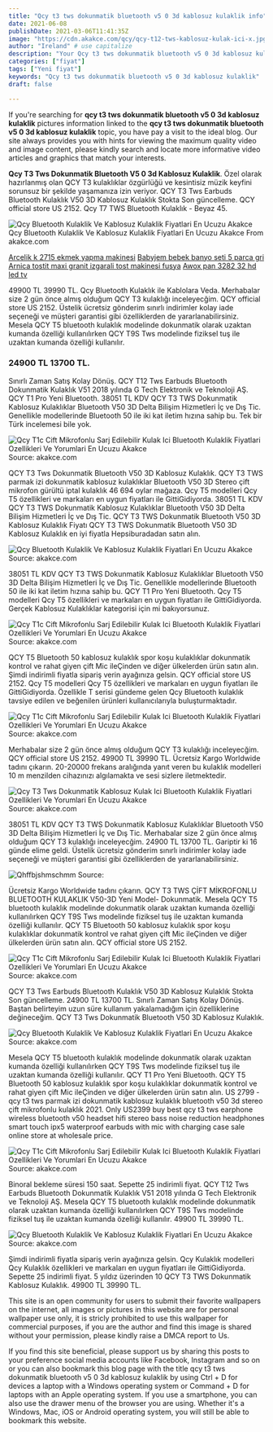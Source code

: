 ```yaml
---
title: "Qcy t3 tws dokunmatik bluetooth v5 0 3d kablosuz kulaklik info"
date: 2021-06-08
publishDate: 2021-03-06T11:41:35Z
image: "https://cdn.akakce.com/qcy/qcy-t12-tws-kablosuz-kulak-ici-x.jpg"
author: "Ireland" # use capitalize
description: "Your Qcy t3 tws dokunmatik bluetooth v5 0 3d kablosuz kulaklik images are available. Qcy t3 tws dokunmatik bluetooth v5 0 3d kablosuz kulaklik are a topic that is being searched for and liked by netizens now. You can Find and Download the Qcy t3 tws dokunmatik bluetooth v5 0 3d kablosuz kulaklik files here. Download all free photos."
categories: ["fiyat"]
tags: ["Yeni fiyat"]
keywords: "Qcy t3 tws dokunmatik bluetooth v5 0 3d kablosuz kulaklik"
draft: false

---
```


If you're searching for **qcy t3 tws dokunmatik bluetooth v5 0 3d kablosuz kulaklik** pictures information linked to the **qcy t3 tws dokunmatik bluetooth v5 0 3d kablosuz kulaklik** topic, you have pay a visit to the ideal  blog.  Our site always  provides you with  hints  for viewing  the maximum  quality video and image  content, please kindly search and locate more informative video articles and graphics  that match your interests.

**Qcy T3 Tws Dokunmatik Bluetooth V5 0 3d Kablosuz Kulaklik**. Özel olarak hazırlanmış olan QCY T3 kulaklıklar özgürlüğü ve kesintisiz müzik keyfini sorunsuz bir şekilde yaşamanıza izin veriyor. QCY T3 Tws Earbuds Bluetooth Kulaklık V50 3D Kablosuz Kulaklık Stokta Son güncelleme. QCY official store US 2152. Qcy T7 TWS Bluetooth Kulaklık - Beyaz 45.

![Qcy Bluetooth Kulaklik Ve Kablosuz Kulaklik Fiyatlari En Ucuzu Akakce](https://cdn.akakce.com/qcy/qcy-t10-tws-kablosuz-kulak-ici-x.jpg "Qcy Bluetooth Kulaklik Ve Kablosuz Kulaklik Fiyatlari En Ucuzu Akakce")
Qcy Bluetooth Kulaklik Ve Kablosuz Kulaklik Fiyatlari En Ucuzu Akakce From akakce.com

[Arcelik k 2715 ekmek yapma makinesi](/arcelik-k-2715-ekmek-yapma-makinesi/)
[Babyjem bebek banyo seti 5 parca gri](/babyjem-bebek-banyo-seti-5-parca-gri/)
[Arnica tostit maxi granit izgarali tost makinesi fusya](/arnica-tostit-maxi-granit-izgarali-tost-makinesi-fusya/)
[Awox pan 3282 32 hd led tv](/awox-pan-3282-32-hd-led-tv/)

49900 TL 39990 TL. Qcy Bluetooth Kulaklık ile Kablolara Veda. Merhabalar size 2 gün önce almış olduğum QCY T3 kulaklığı inceleyecğim. QCY official store US 2152. Üstelik ücretsiz gönderim sınırlı indirimler kolay iade seçeneği ve müşteri garantisi gibi özelliklerden de yararlanabilirsiniz. Mesela QCY T5 bluetooth kulaklık modelinde dokunmatik olarak uzaktan kumanda özelliği kullanılırken QCY T9S Tws modelinde fiziksel tuş ile uzaktan kumanda özelliği kullanılır.

### 24900 TL 13700 TL.

Sınırlı Zaman Satış Kolay Dönüş. QCY T12 Tws Earbuds Bluetooth Dokunmatik Kulaklık V51 2018 yılında G Tech Elektronik ve Teknoloji AŞ. QCY T1 Pro Yeni Bluetooth. 38051 TL KDV QCY T3 TWS Dokunmatik Kablosuz Kulaklıklar Bluetooth V50 3D Delta Bilişim Hizmetleri İç ve Dış Tic. Genellikle modellerinde Bluetooth 50 ile iki kat iletim hızına sahip bu. Tek bir Türk incelemesi bile yok.


![Qcy T1c Cift Mikrofonlu Sarj Edilebilir Kulak Ici Bluetooth Kulaklik Fiyatlari Ozellikleri Ve Yorumlari En Ucuzu Akakce](https://cdn.akakce.com/qcy/qcy-t1c-cift-mikrofonlu-sarj-edilebilir-kulak-ici-4-z.jpg "Qcy T1c Cift Mikrofonlu Sarj Edilebilir Kulak Ici Bluetooth Kulaklik Fiyatlari Ozellikleri Ve Yorumlari En Ucuzu Akakce")
Source: akakce.com

QCY T3 Tws Dokunmatik Bluetooth V50 3D Kablosuz Kulaklık. QCY T3 TWS parmak izi dokunmatik kablosuz kulaklıklar Bluetooth V50 3D Stereo çift mikrofon gürültü iptal kulaklık 46 694 oylar mağaza. Qcy T5 modelleri Qcy T5 özellikleri ve markaları en uygun fiyatları ile GittiGidiyorda. 38051 TL KDV QCY T3 TWS Dokunmatik Kablosuz Kulaklıklar Bluetooth V50 3D Delta Bilişim Hizmetleri İç ve Dış Tic. QCY T3 TWS Dokunmatik Bluetooth V50 3D Kablosuz Kulaklık Fiyatı QCY T3 TWS Dokunmatik Bluetooth V50 3D Kablosuz Kulaklık en iyi fiyatla Hepsiburadadan satın alın.

![Qcy Bluetooth Kulaklik Ve Kablosuz Kulaklik Fiyatlari En Ucuzu Akakce](https://cdn.akakce.com/qcy/qcy-t10-tws-kablosuz-kulak-ici-x.jpg "Qcy Bluetooth Kulaklik Ve Kablosuz Kulaklik Fiyatlari En Ucuzu Akakce")
Source: akakce.com

38051 TL KDV QCY T3 TWS Dokunmatik Kablosuz Kulaklıklar Bluetooth V50 3D Delta Bilişim Hizmetleri İç ve Dış Tic. Genellikle modellerinde Bluetooth 50 ile iki kat iletim hızına sahip bu. QCY T1 Pro Yeni Bluetooth. Qcy T5 modelleri Qcy T5 özellikleri ve markaları en uygun fiyatları ile GittiGidiyorda. Gerçek Kablosuz Kulaklıklar kategorisi için mi bakıyorsunuz.

![Qcy T1c Cift Mikrofonlu Sarj Edilebilir Kulak Ici Bluetooth Kulaklik Fiyatlari Ozellikleri Ve Yorumlari En Ucuzu Akakce](https://cdn.akakce.com/qcy/qcy-t1c-cift-mikrofonlu-sarj-edilebilir-kulak-ici-1-z.jpg "Qcy T1c Cift Mikrofonlu Sarj Edilebilir Kulak Ici Bluetooth Kulaklik Fiyatlari Ozellikleri Ve Yorumlari En Ucuzu Akakce")
Source: akakce.com

QCY T5 Bluetooth 50 kablosuz kulaklık spor koşu kulaklıklar dokunmatik kontrol ve rahat giyen çift Mic ileÇinden ve diğer ülkelerden ürün satın alın. Şimdi indirimli fiyatla sipariş verin ayağınıza gelsin. QCY official store US 2152. Qcy T5 modelleri Qcy T5 özellikleri ve markaları en uygun fiyatları ile GittiGidiyorda. Özellikle T serisi gündeme gelen Qcy Bluetooth kulaklık tavsiye edilen ve beğenilen ürünleri kullanıcılarıyla buluşturmaktadır.

![Qcy T1c Cift Mikrofonlu Sarj Edilebilir Kulak Ici Bluetooth Kulaklik Fiyatlari Ozellikleri Ve Yorumlari En Ucuzu Akakce](https://cdn.akakce.com/qcy/qcy-t1c-cift-mikrofonlu-sarj-edilebilir-kulak-ici-2-z.jpg "Qcy T1c Cift Mikrofonlu Sarj Edilebilir Kulak Ici Bluetooth Kulaklik Fiyatlari Ozellikleri Ve Yorumlari En Ucuzu Akakce")
Source: akakce.com

Merhabalar size 2 gün önce almış olduğum QCY T3 kulaklığı inceleyecğim. QCY official store US 2152. 49900 TL 39990 TL. Ücretsiz Kargo Worldwide tadını çıkarın. 20-20000 frekans aralığında yanıt veren bu kulaklık modelleri 10 m menzilden cihazınızı algılamakta ve sesi sizlere iletmektedir.

![Qcy T3 Tws Dokunmatik Kablosuz Kulak Ici Bluetooth Kulaklik Fiyatlari Ozellikleri Ve Yorumlari En Ucuzu Akakce](https://cdn.akakce.com/qcy/qcy-t3-tws-dokunmatik-kablosuz-kulak-ici-z.jpg "Qcy T3 Tws Dokunmatik Kablosuz Kulak Ici Bluetooth Kulaklik Fiyatlari Ozellikleri Ve Yorumlari En Ucuzu Akakce")
Source: akakce.com

38051 TL KDV QCY T3 TWS Dokunmatik Kablosuz Kulaklıklar Bluetooth V50 3D Delta Bilişim Hizmetleri İç ve Dış Tic. Merhabalar size 2 gün önce almış olduğum QCY T3 kulaklığı inceleyecğim. 24900 TL 13700 TL. Gariptir ki 16 günde elime geldi. Üstelik ücretsiz gönderim sınırlı indirimler kolay iade seçeneği ve müşteri garantisi gibi özelliklerden de yararlanabilirsiniz.

![Qhffbjshmschmm](https://iis-akakce.akamaized.net/p.z?%2F%2Fayb%2Eakinoncdn%2Ecom%2Fproducts%2F2021%2F01%2F19%2F56141%2Fe127ce0a%2De056%2D4044%2Da004%2Db595a2754c04%2Ejpg "Qhffbjshmschmm")
Source: 

Ücretsiz Kargo Worldwide tadını çıkarın. QCY T3 TWS ÇİFT MİKROFONLU BLUETOOTH KULAKLIK V50-3D Yeni Model- Dokunmatik. Mesela QCY T5 bluetooth kulaklık modelinde dokunmatik olarak uzaktan kumanda özelliği kullanılırken QCY T9S Tws modelinde fiziksel tuş ile uzaktan kumanda özelliği kullanılır. QCY T5 Bluetooth 50 kablosuz kulaklık spor koşu kulaklıklar dokunmatik kontrol ve rahat giyen çift Mic ileÇinden ve diğer ülkelerden ürün satın alın. QCY official store US 2152.

![Qcy T1c Cift Mikrofonlu Sarj Edilebilir Kulak Ici Bluetooth Kulaklik Fiyatlari Ozellikleri Ve Yorumlari En Ucuzu Akakce](https://cdn.akakce.com/qcy/qcy-t1c-cift-mikrofonlu-sarj-edilebilir-kulak-ici-3-z.jpg "Qcy T1c Cift Mikrofonlu Sarj Edilebilir Kulak Ici Bluetooth Kulaklik Fiyatlari Ozellikleri Ve Yorumlari En Ucuzu Akakce")
Source: akakce.com

QCY T3 Tws Earbuds Bluetooth Kulaklık V50 3D Kablosuz Kulaklık Stokta Son güncelleme. 24900 TL 13700 TL. Sınırlı Zaman Satış Kolay Dönüş. Baştan belirteyim uzun süre kullanım yakalamadığım için özelliklerine değineceğim. QCY T3 Tws Dokunmatik Bluetooth V50 3D Kablosuz Kulaklık.

![Qcy Bluetooth Kulaklik Ve Kablosuz Kulaklik Fiyatlari En Ucuzu Akakce](https://cdn.akakce.com/qcy/qcy-t7-tws-gercek-kablosuz-kulak-ici-x.jpg "Qcy Bluetooth Kulaklik Ve Kablosuz Kulaklik Fiyatlari En Ucuzu Akakce")
Source: akakce.com

Mesela QCY T5 bluetooth kulaklık modelinde dokunmatik olarak uzaktan kumanda özelliği kullanılırken QCY T9S Tws modelinde fiziksel tuş ile uzaktan kumanda özelliği kullanılır. QCY T1 Pro Yeni Bluetooth. QCY T5 Bluetooth 50 kablosuz kulaklık spor koşu kulaklıklar dokunmatik kontrol ve rahat giyen çift Mic ileÇinden ve diğer ülkelerden ürün satın alın. US 2799 - qcy t3 tws parmak izi dokunmatik kablosuz kulaklık bluetooth v50 3d stereo çift mikrofonlu kulaklık 2021. Only US2399 buy best qcy t3 tws earphone wireless bluetooth v50 headset hifi stereo bass noise reduction headphones smart touch ipx5 waterproof earbuds with mic with charging case sale online store at wholesale price.

![Qcy T1c Cift Mikrofonlu Sarj Edilebilir Kulak Ici Bluetooth Kulaklik Fiyatlari Ozellikleri Ve Yorumlari En Ucuzu Akakce](https://cdn.akakce.com/qcy/qcy-t1c-cift-mikrofonlu-sarj-edilebilir-kulak-ici-z.jpg "Qcy T1c Cift Mikrofonlu Sarj Edilebilir Kulak Ici Bluetooth Kulaklik Fiyatlari Ozellikleri Ve Yorumlari En Ucuzu Akakce")
Source: akakce.com

Binoral bekleme süresi 150 saat. Sepette 25 indirimli fiyat. QCY T12 Tws Earbuds Bluetooth Dokunmatik Kulaklık V51 2018 yılında G Tech Elektronik ve Teknoloji AŞ. Mesela QCY T5 bluetooth kulaklık modelinde dokunmatik olarak uzaktan kumanda özelliği kullanılırken QCY T9S Tws modelinde fiziksel tuş ile uzaktan kumanda özelliği kullanılır. 49900 TL 39990 TL.

![Qcy Bluetooth Kulaklik Ve Kablosuz Kulaklik Fiyatlari En Ucuzu Akakce](https://cdn.akakce.com/qcy/qcy-t12-tws-kablosuz-kulak-ici-x.jpg "Qcy Bluetooth Kulaklik Ve Kablosuz Kulaklik Fiyatlari En Ucuzu Akakce")
Source: akakce.com

Şimdi indirimli fiyatla sipariş verin ayağınıza gelsin. Qcy Kulaklık modelleri Qcy Kulaklık özellikleri ve markaları en uygun fiyatları ile GittiGidiyorda. Sepette 25 indirimli fiyat. 5 yıldız üzerinden 10 QCY T3 TWS Dokunmatik Kablosuz Kulaklık. 49900 TL 39990 TL.

This site is an open community for users to submit their favorite wallpapers on the internet, all images or pictures in this website are for personal wallpaper use only, it is stricly prohibited to use this wallpaper for commercial purposes, if you are the author and find this image is shared without your permission, please kindly raise a DMCA report to Us.

If you find this site beneficial, please support us by sharing this posts to your preference social media accounts like Facebook, Instagram and so on or you can also bookmark this blog page with the title qcy t3 tws dokunmatik bluetooth v5 0 3d kablosuz kulaklik by using Ctrl + D for devices a laptop with a Windows operating system or Command + D for laptops with an Apple operating system. If you use a smartphone, you can also use the drawer menu of the browser you are using. Whether it's a Windows, Mac, iOS or Android operating system, you will still be able to bookmark this website.

